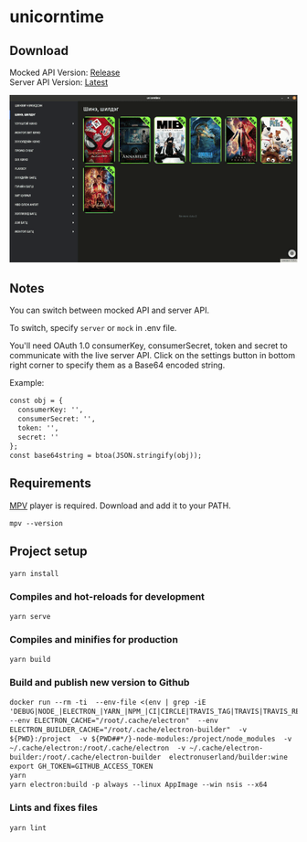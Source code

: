 # unicorntime

## Download

Mocked API Version: [Release](https://github.com/kono0514/unicorntime/releases/tag/mocked)  
Server API Version: [Latest](https://github.com/kono0514/unicorntime/releases/latest)

![Screenshot](docs/unicorntime.gif)

## Notes

You can switch between mocked API and server API.

To switch, specify `server` or `mock` in .env file.  

You'll need OAuth 1.0 consumerKey, consumerSecret, token and secret to communicate with the live server API.
Click on the settings button in bottom right corner to specify them as a Base64 encoded string.

Example:
```
const obj = {
  consumerKey: '',
  consumerSecret: '',
  token: '',
  secret: ''
};
const base64string = btoa(JSON.stringify(obj));
```

## Requirements

[MPV](https://mpv.io/) player is required. Download and add it to your PATH.

```
mpv --version
```

## Project setup

```
yarn install
```

### Compiles and hot-reloads for development

```
yarn serve
```

### Compiles and minifies for production

```
yarn build
```

### Build and publish new version to Github

```
docker run --rm -ti  --env-file <(env | grep -iE 'DEBUG|NODE_|ELECTRON_|YARN_|NPM_|CI|CIRCLE|TRAVIS_TAG|TRAVIS|TRAVIS_REPO_|TRAVIS_BUILD_|TRAVIS_BRANCH|TRAVIS_PULL_REQUEST_|APPVEYOR_|CSC_|GH_|GITHUB_|BT_|AWS_|STRIP|BUILD_')  --env ELECTRON_CACHE="/root/.cache/electron"  --env ELECTRON_BUILDER_CACHE="/root/.cache/electron-builder"  -v ${PWD}:/project  -v ${PWD##*/}-node-modules:/project/node_modules  -v ~/.cache/electron:/root/.cache/electron  -v ~/.cache/electron-builder:/root/.cache/electron-builder  electronuserland/builder:wine
export GH_TOKEN=GITHUB_ACCESS_TOKEN
yarn
yarn electron:build -p always --linux AppImage --win nsis --x64
```

### Lints and fixes files

```
yarn lint
```